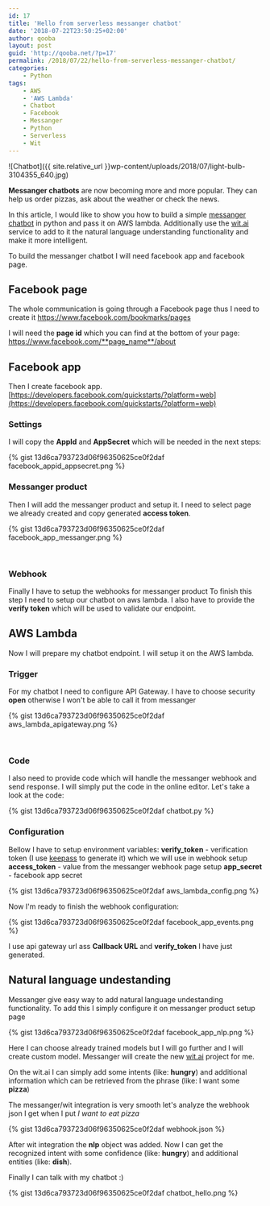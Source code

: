 ```yaml
---
id: 17
title: 'Hello from serverless messanger chatbot'
date: '2018-07-22T23:50:25+02:00'
author: qooba
layout: post
guid: 'http://qooba.net/?p=17'
permalink: /2018/07/22/hello-from-serverless-messanger-chatbot/
categories:
    - Python
tags:
    - AWS
    - 'AWS Lambda'
    - Chatbot
    - Facebook
    - Messanger
    - Python
    - Serverless
    - Wit
---
```


![Chatbot]({{ site.relative_url }}wp-content/uploads/2018/07/light-bulb-3104355_640.jpg)

**Messanger chatbots** are now becoming more and more popular. They can help us order pizzas, ask about the weather or check the news.

In this article, I would like to show you how to build a simple [messanger chatbot](https://developers.facebook.com/docs/messenger-platform ) in python and pass it on AWS lambda. Additionally use the [wit.ai](https://wit.ai/) service to add to it the natural language understanding functionality and make it more intelligent.

To build the messanger chatbot I will need facebook app and facebook page.

## Facebook page

The whole communication is going through a Facebook page thus I need to create it
[https://www.facebook.com/bookmarks/pages ](https://www.facebook.com/bookmarks/pages)

I will need the **page id** which you can find at the bottom of your page:
https://www.facebook.com/**page_name**/about

## Facebook app

Then I create facebook app.
[https://developers.facebook.com/quickstarts/?platform=web](https://developers.facebook.com/quickstarts/?platform=web)

### Settings

I will copy the **AppId** and **AppSecret** which will be needed in the next steps:

{% gist 13d6ca793723d06f96350625ce0f2daf facebook_appid_appsecret.png %}

### Messanger product
Then I will add the messanger product and setup it.
I need to select page we already created and copy generated **access token**.

{% gist 13d6ca793723d06f96350625ce0f2daf facebook_app_messanger.png %}

&nbsp;

### Webhook

Finally I have to setup the webhooks for messanger product
To finish this step I need to setup our chatbot on aws lambda.
I also have to provide the **verify token** which will be used to validate our endpoint.

## AWS Lambda

Now I will prepare my chatbot endpoint. I will setup it on the AWS lambda.

### Trigger

For my chatbot I need to configure API Gateway.
I have to choose security **open** otherwise I won't be able to call it from messanger

{% gist 13d6ca793723d06f96350625ce0f2daf aws_lambda_apigateway.png %}

&nbsp;

### Code

I also need to provide code which will handle the messanger webhook and send response.
I will simply put the code in the online editor.
Let's take a look at the code:

{% gist 13d6ca793723d06f96350625ce0f2daf chatbot.py %}

### Configuration

Bellow I have to setup environment variables:
**verify_token** - verification token (I use [keepass](https://keepass.info/) to generate it) which we will use in webhook setup
**access_token** - value from the messanger webhook page setup
**app_secret** - facebook app secret

{% gist 13d6ca793723d06f96350625ce0f2daf aws_lambda_config.png %}

Now I'm ready to finish the webhook configuration:

{% gist 13d6ca793723d06f96350625ce0f2daf facebook_app_events.png %}

I use api gateway url ass **Callback URL** and **verify_token** I have just generated.

## Natural language undestanding

Messanger give easy way to add natural language undestanding functionality. To add this I simply configure it on messanger product setup page

{% gist 13d6ca793723d06f96350625ce0f2daf facebook_app_nlp.png %}

Here I can choose already trained models but I will go further and I will create custom model.
Messanger will create the new [wit.ai](https://wit.ai) project for me.

On the wit.ai I can simply add some intents (like: **hungry**) and additional information which can be retrieved from the phrase (like: I want some **pizza**)

The messanger/wit integration is very smooth let's analyze the webhook json I get when I put *I want to eat pizza*

{% gist 13d6ca793723d06f96350625ce0f2daf webhook.json %}

After wit integration the **nlp** object was added. Now I can get the recognized intent with some confidence (like: **hungry**) and additional entities (like: **dish**).

Finally I can talk with my chatbot :)

{% gist 13d6ca793723d06f96350625ce0f2daf chatbot_hello.png %}
